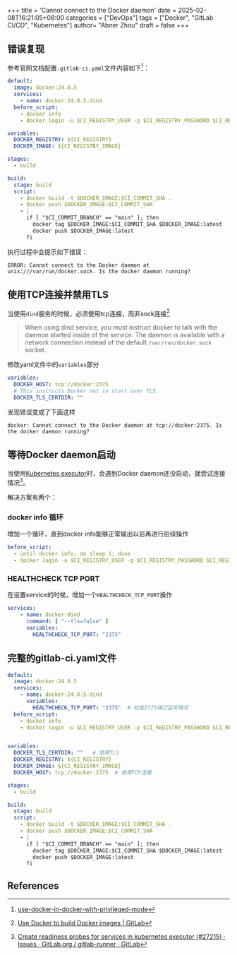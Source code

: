 +++
title = 'Cannot connect to the Docker daemon'
date = 2025-02-08T16:21:05+08:00
categories = ["DevOps"]
tags = ["Docker", "GitLab CI/CD", "Kubernetes"]
author=  "Abner Zhou"
draft = false
+++

## 错误复现

参考官网文档配置`.gitlab-ci.yaml`文件内容如下[^1]：

```yaml
default:
  image: docker:24.0.5
  services:
    - name: docker:24.0.5-dind
  before_script:
    - docker info
    - docker login -u $CI_REGISTRY_USER -p $CI_REGISTRY_PASSWORD $CI_REGISTRY

variables:
  DOCKER_REGISTRY: ${CI_REGISTRY}
  DOCKER_IMAGE: ${CI_REGISTRY_IMAGE}

stages:
  - build

build:
  stage: build
  script:
    - docker build -t $DOCKER_IMAGE:$CI_COMMIT_SHA .
    - docker push $DOCKER_IMAGE:$CI_COMMIT_SHA
    - |
      if [ "$CI_COMMIT_BRANCH" == "main" ]; then
        docker tag $DOCKER_IMAGE:$CI_COMMIT_SHA $DOCKER_IMAGE:latest
        docker push $DOCKER_IMAGE:latest
      fi
```

执行过程中会提示如下错误：

```shell
ERROR: Cannot connect to the Docker daemon at unix:///var/run/docker.sock. Is the docker daemon running?
```

## 使用TCP连接并禁用TLS

当使用`dind`服务的时候，必须使用tcp连接，而非sock连接[^2]

> When using dind service, you must instruct docker to talk with the daemon started inside of the service. The daemon is available with a network connection instead of the default `/var/run/docker.sock` socket.

修改yaml文件中的`variables`部分

```yaml
variables:
  DOCKER_HOST: tcp://docker:2375
  # This instructs Docker not to start over TLS.
  DOCKER_TLS_CERTDIR: ""
```

发现错误变成了下面这样

```shell
docker: Cannot connect to the Docker daemon at tcp://docker:2375. Is the docker daemon running?
```

## 等待Docker daemon启动

当使用[Kubernetes executor](https://docs.gitlab.com/runner/executors/kubernetes/index.html#using-dockerdind)时，会遇到Docker daemon还没启动，就尝试连接情况[^3]。

解决方案有两个：

### docker info 循环

增加一个循环，直到docker info能够正常输出以后再进行后续操作

```yaml
before_script:
  - until docker info; do sleep 1; done
  - docker login -u $CI_REGISTRY_USER -p $CI_REGISTRY_PASSWORD $CI_REGISTRY
```

### HEALTHCHECK TCP PORT

在设置service的时候，增加一个`HEALTHCHECK_TCP_PORT`操作

```yaml
services:
    - name: docker:dind
      command: [ "--tls=false" ]
      variables:
        HEALTHCHECK_TCP_PORT: "2375"
```

## 完整的gitlab-ci.yaml文件

```yaml
default:
  image: docker:24.0.5
  services:
    - name: docker:24.0.5-dind
      variables:
        HEALTHCHECK_TCP_PORT: "2375"  # 检查2375端口监听情况
  before_script:
    - docker info
    - docker login -u $CI_REGISTRY_USER -p $CI_REGISTRY_PASSWORD $CI_REGISTRY


variables:
  DOCKER_TLS_CERTDIR: ""   # 禁用TLS
  DOCKER_REGISTRY: ${CI_REGISTRY}
  DOCKER_IMAGE: ${CI_REGISTRY_IMAGE}
  DOCKER_HOST: tcp://docker:2375  # 使用TCP连接

stages:
  - build

build:
  stage: build
  script:
    - docker build -t $DOCKER_IMAGE:$CI_COMMIT_SHA .
    - docker push $DOCKER_IMAGE:$CI_COMMIT_SHA
    - |
      if [ "$CI_COMMIT_BRANCH" == "main" ]; then
        docker tag $DOCKER_IMAGE:$CI_COMMIT_SHA $DOCKER_IMAGE:latest
        docker push $DOCKER_IMAGE:latest
      fi
```

## References

[^1]: [use-docker-in-docker-with-privileged-mode](https://docs.gitlab.com/runner/executors/docker.html#use-docker-in-docker-with-privileged-mode)

[^2]: [Use Docker to build Docker images | GitLab](https://docs.gitlab.com/ee/ci/docker/using_docker_build.html)

[^3]: [Create readiness probes for services in kubernetes executor (#27215) · Issues · GitLab.org / gitlab-runner · GitLab](https://gitlab.com/gitlab-org/gitlab-runner/-/issues/27215)
